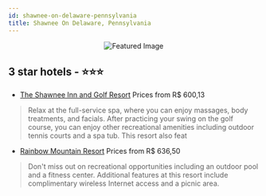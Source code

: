 ```yaml
---
id: shawnee-on-delaware-pennsylvania
title: Shawnee On Delaware, Pennsylvania
---
```


<center><img src="https://i.travelapi.com/hotels/1000000/10000/8000/7999/e803ac25_z.jpg" alt="Featured Image" /></center>


##  3 star hotels - ⭐️⭐️⭐️

-    [The Shawnee Inn and Golf Resort](https://us.hurb.com/hotels/shawnee-on-delaware/the-shawnee-inn-and-golf-resort-JNP-JP651598?cmp=18055) Prices from R$ 600,13
   > Relax at the full-service spa, where you can enjoy massages, body treatments, and facials. After practicing your swing on the golf course, you can enjoy other recreational amenities including outdoor tennis courts and a spa tub. This resort also feat
-    [Rainbow Mountain Resort](https://us.hurb.com/hotels/shawnee-on-delaware/rainbow-mountain-resort-JNP-JP631139?cmp=18055) Prices from R$ 636,50
   > Don't miss out on recreational opportunities including an outdoor pool and a fitness center. Additional features at this resort include complimentary wireless Internet access and a picnic area.

